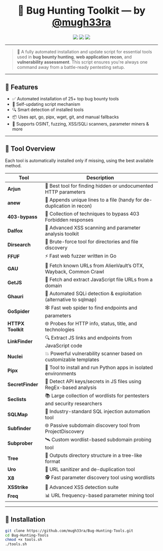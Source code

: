 <h1 align="center" style="font-weight:bold; font-size: 32px;">
  🐞 Bug Hunting Toolkit — by <a href="https://github.com/mugh33ra">@mugh33ra</a>
</h1>

<p align="center">
  <img src="https://img.shields.io/github/stars/mugh33ra/Bug-Hunting-Tools?style=flat-square" />
  <img src="https://img.shields.io/github/forks/mugh33ra/Bug-Hunting-Tools?style=flat-square" />
  <img src="https://img.shields.io/github/license/mugh33ra/Bug-Hunting-Tools?style=flat-square" />
</p>

---

> 🎯 A fully automated installation and update script for essential tools used in **bug bounty hunting**, **web application recon**, and **vulnerability assessment**. This script ensures you're always one command away from a battle-ready pentesting setup.

---

## 🌟 Features

- ✅ Automated installation of 25+ top bug bounty tools
- 🔄 Self-updating script mechanism
- 🔍 Smart detection of installed tools
- 📦 Uses apt, go, pipx, wget, git, and manual fallbacks
- 🧪 Supports OSINT, fuzzing, XSS/SQLi scanners, parameter miners & more

---

## 🧠 Tool Overview

Each tool is automatically installed only if missing, using the best available method.

| Tool            | Description                                                                 |
|-----------------|-----------------------------------------------------------------------------|
| **Arjun**       | 🚪 Best tool for finding hidden or undocumented HTTP parameters             |
| **anew**        | 📄 Appends unique lines to a file (handy for de-duplication in recon)       |
| **403-bypass**  | 🚫 Collection of techniques to bypass 403 Forbidden responses                |
| **Dalfox**      | 🧠 Advanced XSS scanning and parameter analysis toolkit                      |
| **Dirsearch**   | 📂 Brute-force tool for directories and file discovery                       |
| **FFUF**        | ⚡ Fast web fuzzer written in Go                                             |
| **GAU**         | 📜 Fetch known URLs from AlienVault’s OTX, Wayback, Common Crawl            |
| **GetJS**       | 🔗 Fetch and extract JavaScript file URLs from a domain                     |
| **Ghauri**      | 🧬 Automated SQLi detection & exploitation (alternative to sqlmap)          |
| **GoSpider**    | 🕸️ Fast web spider to find endpoints and parameters                         |
| **HTTPX Toolkit** | 🌐 Probes for HTTP info, status, title, and technologies                  |
| **LinkFinder**  | 🔍 Extract JS links and endpoints from JavaScript code                      |
| **Nuclei**      | 💥 Powerful vulnerability scanner based on customizable templates           |
| **Pipx**        | 🧪 Tool to install and run Python apps in isolated environments             |
| **SecretFinder**| 🔐 Detect API keys/secrets in JS files using RegEx-based analysis           |
| **Seclists**    | 📚 Large collection of wordlists for pentesters and security researchers    |
| **SQLMap**      | 💉 Industry-standard SQL injection automation tool                          |
| **Subfinder**   | 🌐 Passive subdomain discovery tool from ProjectDiscovery                   |
| **Subprober**   | 🛰️ Custom wordlist-based subdomain probing tool                             |
| **Tree**        | 🌲 Outputs directory structure in a tree-like format                        |
| **Uro**         | 🧹 URL sanitizer and de-duplication tool                                    |
| **X8**          | 🕵️ Fast parameter discovery tool using wordlists                           |
| **XSStrike**    | 🧪 Advanced XSS detection suite                                              |
| **Freq**        | 📊 URL frequency-based parameter mining tool                                |

---

## 🔧 Installation

```bash
git clone https://github.com/mugh33ra/Bug-Hunting-Tools.git
cd Bug-Hunting-Tools
chmod +x tools.sh
./tools.sh

